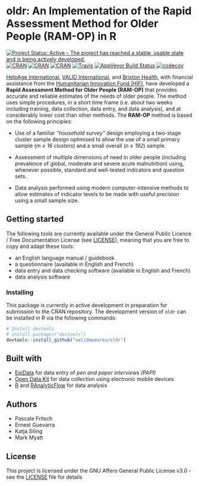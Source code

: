 
<!-- README.md is generated from README.Rmd. Please edit that file -->

# oldr: An Implementation of the Rapid Assessment Method for Older People (RAM-OP) in R

[![Project Status: Active – The project has reached a stable, usable
state and is being actively
developed.](http://www.repostatus.org/badges/latest/active.svg)](http://www.repostatus.org/#active)
[![CRAN](https://img.shields.io/cran/v/oldr.svg)](https://cran.r-project.org/package=oldr)
[![CRAN](https://img.shields.io/cran/l/oldr.svg)](https://CRAN.R-project.org/package=oldr)
[![CRAN](http://cranlogs.r-pkg.org/badges/oldr)](https://CRAN.R-project.org/package=oldr)
[![Travis](https://img.shields.io/travis/validmeasures/oldr.svg?branch=master)](https://travis-ci.org/validmeasures/oldr)
[![AppVeyor Build
Status](https://ci.appveyor.com/api/projects/status/github/validmeasures/oldr?branch=master&svg=true)](https://ci.appveyor.com/project/validmeasures/oldr)
[![codecov](https://codecov.io/gh/validmeasures/oldr/branch/master/graph/badge.svg)](https://codecov.io/gh/validmeasures/oldr)

[HelpAge International](http://www.helpage.org), [VALID
International](http://www.validinternational.org), and [Brixton
Health](http://www.brixtonhealth.com), with financial assistance from
the [Humanitarian Innovation Fund
(HIF)](http://www.elrha.org/hif/home/), have developed a **Rapid
Assessment Method for Older People (RAM-OP)** that provides accurate and
reliable estimates of the needs of older people. The method uses simple
procedures, in a short time frame (i.e. about two weeks including
training, data collection, data entry, and data analysis), and at
considerably lower cost than other methods. The **RAM-OP** method is
based on the following principles:

  - Use of a familiar *“household survey”* design employing a two-stage
    cluster sample design optimised to allow the use of a small primary
    sample (*m ≥ 16 clusters*) and a small overall (*n ≥ 192*) sample.

  - Assessment of multiple dimensions of need in older people (including
    prevalence of global, moderate and severe acute malnutrition) using,
    whenever possible, standard and well-tested indicators and question
    sets.

  - Data analysis performed using modern computer-intensive methods to
    allow estimates of indicator levels to be made with useful precision
    using a small sample size.

## Getting started

The following tools are currently available under the General Public
Licence / Free Documentation License (see
[LICENSE](https://github.com/validmeasures/oldr/blob/master/LICENSE)),
meaning that you are free to copy and adapt these tools:

  - an English language manual / guidebook
  - a questionnaire (available in English and French)
  - data entry and data checking software (available in English and
    French)
  - data analysis software

### Installing

This package is currently in active development in preparation for
submission to the CRAN repository. The development version of `oldr` can
be installed in R via the following commands:

``` r
# Install devtools
# install.packages("devtools")
devtools::install_github("validmeaures/oldr")
```

## Built with

  - [EpiData](http://www.epidata.dk) for data entry of *pen and paper
    interviews (PAPI)*
  - [Open Data Kit](https://opendatakit.org) for data collection using
    electronic mobile devices
  - [R](https://www.r-project.org) and
    [RAnalyticFlow](http://r.analyticflow.com) for data analysis

## Authors

  - Pascale Fritsch
  - Ernest Guevarra
  - Katja Siling
  - Mark Myatt

## License

This project is licensed under the GNU Affero General Public License
v3.0 - see the
[LICENSE](https://github.com/validemeasures/oldr/blob/master/LICENSE)
file for details
